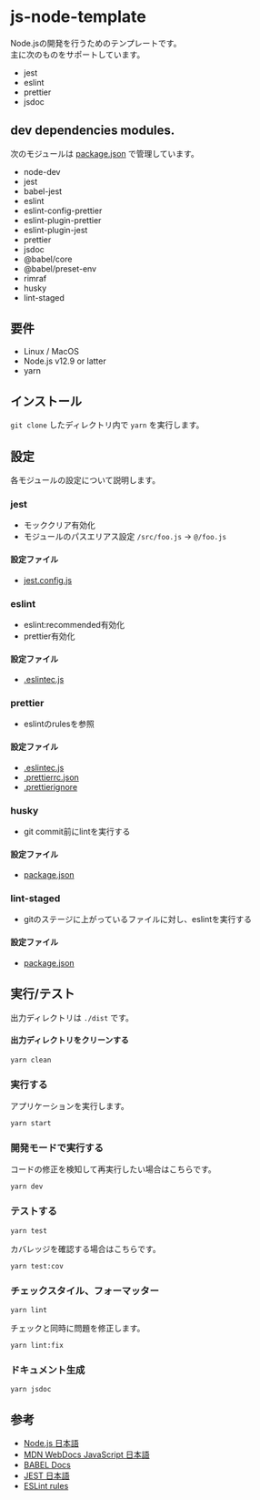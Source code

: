 # js-node-template

Node.jsの開発を行うためのテンプレートです。<BR>
主に次のものをサポートしています。

* jest
* eslint
* prettier
* jsdoc

## dev dependencies modules.

次のモジュールは [package.json](/package.json) で管理しています。

* node-dev
* jest
* babel-jest
* eslint
* eslint-config-prettier
* eslint-plugin-prettier
* eslint-plugin-jest
* prettier
* jsdoc
* @babel/core
* @babel/preset-env
* rimraf
* husky
* lint-staged

## 要件

* Linux / MacOS
* Node.js v12.9 or latter
* yarn

## インストール

`git clone` したディレクトリ内で `yarn` を実行します。

## 設定

各モジュールの設定について説明します。

### jest

* モッククリア有効化
* モジュールのパスエリアス設定 `/src/foo.js` -> `@/foo.js`

#### 設定ファイル

* [jest.config.js](/jest.config.js)

### eslint

* eslint:recommended有効化
* prettier有効化

#### 設定ファイル

* [.eslintec.js](/.eslintrc.js)

### prettier

* eslintのrulesを参照

#### 設定ファイル

* [.eslintec.js](/.eslintrc.js)
* [.prettierrc.json](/.prettierrc.json)
* [.prettierignore](/.prettierignore)

### husky

* git commit前にlintを実行する

#### 設定ファイル

* [package.json](/package.json)

### lint-staged

* gitのステージに上がっているファイルに対し、eslintを実行する

#### 設定ファイル

* [package.json](/package.json)

## 実行/テスト

出力ディレクトリは `./dist` です。

#### 出力ディレクトリをクリーンする

```
yarn clean
```

### 実行する

アプリケーションを実行します。

```
yarn start
```

### 開発モードで実行する

コードの修正を検知して再実行したい場合はこちらです。

```
yarn dev
```

### テストする

```
yarn test
```

カバレッジを確認する場合はこちらです。

```
yarn test:cov
```

### チェックスタイル、フォーマッター

```
yarn lint
```

チェックと同時に問題を修正します。

```
yarn lint:fix
```

### ドキュメント生成

```
yarn jsdoc
```

## 参考

* [Node.js 日本語](https://nodejs.org/ja/)
* [MDN WebDocs JavaScript 日本語](https://developer.mozilla.org/ja/docs/Web/JavaScript)
* [BABEL Docs](https://babeljs.io/docs/en/)
* [JEST 日本語](https://jestjs.io/ja/)
* [ESLint rules](https://eslint.org/docs/rules/)